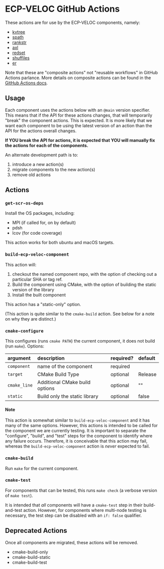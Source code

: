 # ECP-VELOC GitHub Actions

These actions are for use by the ECP-VELOC components, namely:

- [kvtree](https://github.com/ecp-veloc/kvtree)
- [spath](https://github.com/ecp-veloc/spath)
- [rankstr](https://github.com/ecp-veloc/rankstr)
- [axl](https://github.com/ecp-veloc/axl)
- [redset](https://github.com/ecp-veloc/redset)
- [shuffiles](https://github.com/ecp-veloc/shuffiles)
- [er](https://github.com/ecp-veloc/er)

Note that these are "composite actions" not "reusable workflows" in GitHub Actions parlance.
More details on composite actions can be found in the [GitHub Actions docs](https://docs.github.com/en/actions/creating-actions/creating-a-composite-action).

## Usage

Each component uses the actions below with an `@main` version specifier.
This means that if the API for these actions changes, that will temporarily "break" the component actions.
This is expected.
It is more likely that we want each component to be using the latest version of an action than the API for the actions overall changes.

**If YOU break the API for actions, it is expected that YOU will manually fix the actions for each of the components.**

An alternate development path is to:

1. introduce a new action(s)
2. migrate components to the new action(s)
3. remove old actions

## Actions

### `get-scr-os-deps`

Install the OS packages, including:
- MPI (if called for, on by default)
- pdsh
- lcov (for code coverage)

This action works for both ubuntu and macOS targets.

### `build-ecp-veloc-component`

This action will:

1. checkout the named component repo, with the option of checking out a particular SHA or tag ref.
2. Build the component using CMake, with the option of building the static version of the library
3. Install the built component

This action has a "static-only" option.

(This action is quite similar to the `cmake-build` action.
See below for a note on why they are distinct.)

### `cmake-configure`

This configures (runs `cmake PATH`) the current component, it does not build (run `make`).
Options:

| argument | description | required? | default |
|:--|:--|:--|:--|
| `component` | name of the component | required | |
| `target`    | CMake Build Type      | optional | Release |
| `cmake_line`| Additional CMake build options | optional | "" |
| `static`    | Build only the static library  | optional | false |

#### Note

This action is somewhat similar to `build-ecp-veloc-component` and it has many of the same options.
However, this actions is intended to be called for the component we are currently testing.
It is important to separate the "configure", "build", and "test" steps for the component to identify where any failure occurs.
Therefore, it is conceivable that this action may fail, whereas the `build-ecp-veloc-component` action is *never* expected to fail.

### `cmake-build`

Run `make` for the current component.

### `cmake-test`

For components that can be tested, this runs `make check` (a verbose version of `make test`).

It is intended that *all* components will have a `cmake-test` step in their build-and-test action.
However, for components where multi-node testing is necessary, the test step can be disabled with an `if: false` qualifier.


## Deprecated Actions

Once all components are migrated, these actions will be removed.

- cmake-build-only
- cmake-build-static
- cmake-build-test
